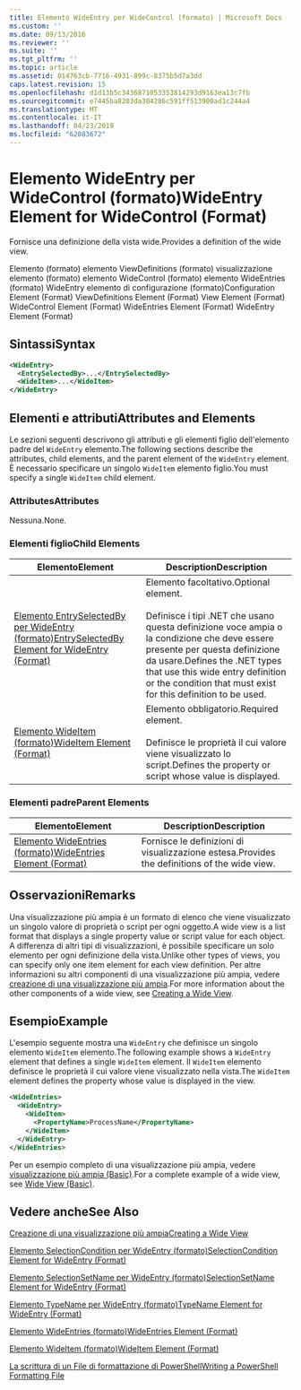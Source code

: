 ```yaml
---
title: Elemento WideEntry per WideControl (formato) | Microsoft Docs
ms.custom: ''
ms.date: 09/13/2016
ms.reviewer: ''
ms.suite: ''
ms.tgt_pltfrm: ''
ms.topic: article
ms.assetid: 014763cb-7716-4931-899c-8375b5d7a3dd
caps.latest.revision: 15
ms.openlocfilehash: d1d13b5c3436871053353814293d9163ea13c7fb
ms.sourcegitcommit: e7445ba8203da304286c591ff513900ad1c244a4
ms.translationtype: MT
ms.contentlocale: it-IT
ms.lasthandoff: 04/23/2019
ms.locfileid: "62083672"
---
```

# <a name="wideentry-element-for-widecontrol-format"></a><span data-ttu-id="f4253-102">Elemento WideEntry per WideControl (formato)</span><span class="sxs-lookup"><span data-stu-id="f4253-102">WideEntry Element for WideControl (Format)</span></span>

<span data-ttu-id="f4253-103">Fornisce una definizione della vista wide.</span><span class="sxs-lookup"><span data-stu-id="f4253-103">Provides a definition of the wide view.</span></span>

<span data-ttu-id="f4253-104">Elemento (formato) elemento ViewDefinitions (formato) visualizzazione elemento (formato) elemento WideControl (formato) elemento WideEntries (formato) WideEntry elemento di configurazione (formato)</span><span class="sxs-lookup"><span data-stu-id="f4253-104">Configuration Element (Format) ViewDefinitions Element (Format) View Element (Format) WideControl Element (Format) WideEntries Element (Format) WideEntry Element (Format)</span></span>

## <a name="syntax"></a><span data-ttu-id="f4253-105">Sintassi</span><span class="sxs-lookup"><span data-stu-id="f4253-105">Syntax</span></span>

```xml
<WideEntry>
  <EntrySelectedBy>...</EntrySelectedBy>
  <WideItem>...</WideItem>
</WideEntry>
```

## <a name="attributes-and-elements"></a><span data-ttu-id="f4253-106">Elementi e attributi</span><span class="sxs-lookup"><span data-stu-id="f4253-106">Attributes and Elements</span></span>

<span data-ttu-id="f4253-107">Le sezioni seguenti descrivono gli attributi e gli elementi figlio dell'elemento padre del `WideEntry` elemento.</span><span class="sxs-lookup"><span data-stu-id="f4253-107">The following sections describe the attributes, child elements, and the parent element of the `WideEntry` element.</span></span> <span data-ttu-id="f4253-108">È necessario specificare un singolo `WideItem` elemento figlio.</span><span class="sxs-lookup"><span data-stu-id="f4253-108">You must specify a single `WideItem` child element.</span></span>

### <a name="attributes"></a><span data-ttu-id="f4253-109">Attributes</span><span class="sxs-lookup"><span data-stu-id="f4253-109">Attributes</span></span>

<span data-ttu-id="f4253-110">Nessuna.</span><span class="sxs-lookup"><span data-stu-id="f4253-110">None.</span></span>

### <a name="child-elements"></a><span data-ttu-id="f4253-111">Elementi figlio</span><span class="sxs-lookup"><span data-stu-id="f4253-111">Child Elements</span></span>

|<span data-ttu-id="f4253-112">Elemento</span><span class="sxs-lookup"><span data-stu-id="f4253-112">Element</span></span>|<span data-ttu-id="f4253-113">Description</span><span class="sxs-lookup"><span data-stu-id="f4253-113">Description</span></span>|
|-------------|-----------------|
|[<span data-ttu-id="f4253-114">Elemento EntrySelectedBy per WideEntry (formato)</span><span class="sxs-lookup"><span data-stu-id="f4253-114">EntrySelectedBy Element for WideEntry (Format)</span></span>](./entryselectedby-element-for-wideentry-format.md)|<span data-ttu-id="f4253-115">Elemento facoltativo.</span><span class="sxs-lookup"><span data-stu-id="f4253-115">Optional element.</span></span><br /><br /> <span data-ttu-id="f4253-116">Definisce i tipi .NET che usano questa definizione voce ampia o la condizione che deve essere presente per questa definizione da usare.</span><span class="sxs-lookup"><span data-stu-id="f4253-116">Defines the .NET types that use this wide entry definition or the condition that must exist for this definition to be used.</span></span>|
|[<span data-ttu-id="f4253-117">Elemento WideItem (formato)</span><span class="sxs-lookup"><span data-stu-id="f4253-117">WideItem Element (Format)</span></span>](./wideitem-element-for-widecontrol-format.md)|<span data-ttu-id="f4253-118">Elemento obbligatorio.</span><span class="sxs-lookup"><span data-stu-id="f4253-118">Required element.</span></span><br /><br /> <span data-ttu-id="f4253-119">Definisce le proprietà il cui valore viene visualizzato lo script.</span><span class="sxs-lookup"><span data-stu-id="f4253-119">Defines the property or script whose value is displayed.</span></span>|

### <a name="parent-elements"></a><span data-ttu-id="f4253-120">Elementi padre</span><span class="sxs-lookup"><span data-stu-id="f4253-120">Parent Elements</span></span>

|<span data-ttu-id="f4253-121">Elemento</span><span class="sxs-lookup"><span data-stu-id="f4253-121">Element</span></span>|<span data-ttu-id="f4253-122">Description</span><span class="sxs-lookup"><span data-stu-id="f4253-122">Description</span></span>|
|-------------|-----------------|
|[<span data-ttu-id="f4253-123">Elemento WideEntries (formato)</span><span class="sxs-lookup"><span data-stu-id="f4253-123">WideEntries Element (Format)</span></span>](./wideentries-element-for-widecontrol-format.md)|<span data-ttu-id="f4253-124">Fornisce le definizioni di visualizzazione estesa.</span><span class="sxs-lookup"><span data-stu-id="f4253-124">Provides the definitions of the wide view.</span></span>|

## <a name="remarks"></a><span data-ttu-id="f4253-125">Osservazioni</span><span class="sxs-lookup"><span data-stu-id="f4253-125">Remarks</span></span>

<span data-ttu-id="f4253-126">Una visualizzazione più ampia è un formato di elenco che viene visualizzato un singolo valore di proprietà o script per ogni oggetto.</span><span class="sxs-lookup"><span data-stu-id="f4253-126">A wide view is a list format that displays a single property value or script value for each object.</span></span> <span data-ttu-id="f4253-127">A differenza di altri tipi di visualizzazioni, è possibile specificare un solo elemento per ogni definizione della vista.</span><span class="sxs-lookup"><span data-stu-id="f4253-127">Unlike other types of views, you can specify only one item element for each view definition.</span></span> <span data-ttu-id="f4253-128">Per altre informazioni su altri componenti di una visualizzazione più ampia, vedere [creazione di una visualizzazione più ampia](./creating-a-wide-view.md).</span><span class="sxs-lookup"><span data-stu-id="f4253-128">For more information about the other components of a wide view, see [Creating a Wide View](./creating-a-wide-view.md).</span></span>

## <a name="example"></a><span data-ttu-id="f4253-129">Esempio</span><span class="sxs-lookup"><span data-stu-id="f4253-129">Example</span></span>

<span data-ttu-id="f4253-130">L'esempio seguente mostra una `WideEntry` che definisce un singolo elemento `WideItem` elemento.</span><span class="sxs-lookup"><span data-stu-id="f4253-130">The following example shows a `WideEntry` element that defines a single `WideItem` element.</span></span> <span data-ttu-id="f4253-131">Il `WideItem` elemento definisce le proprietà il cui valore viene visualizzato nella vista.</span><span class="sxs-lookup"><span data-stu-id="f4253-131">The `WideItem` element defines the property whose value is displayed in the view.</span></span>

```xml
<WideEntries>
  <WideEntry>
    <WideItem>
      <PropertyName>ProcessName</PropertyName>
    </WideItem>
  </WideEntry>
</WideEntries>

```

<span data-ttu-id="f4253-132">Per un esempio completo di una visualizzazione più ampia, vedere [visualizzazione più ampia (Basic)](./wide-view-basic.md).</span><span class="sxs-lookup"><span data-stu-id="f4253-132">For a complete example of a wide view, see [Wide View (Basic)](./wide-view-basic.md).</span></span>

## <a name="see-also"></a><span data-ttu-id="f4253-133">Vedere anche</span><span class="sxs-lookup"><span data-stu-id="f4253-133">See Also</span></span>

[<span data-ttu-id="f4253-134">Creazione di una visualizzazione più ampia</span><span class="sxs-lookup"><span data-stu-id="f4253-134">Creating a Wide View</span></span>](./creating-a-wide-view.md)

[<span data-ttu-id="f4253-135">Elemento SelectionCondition per WideEntry (formato)</span><span class="sxs-lookup"><span data-stu-id="f4253-135">SelectionCondition Element for WideEntry (Format)</span></span>](./selectioncondition-element-for-entryselectedby-for-widecontrol-format.md)

[<span data-ttu-id="f4253-136">Elemento SelectionSetName per WideEntry (formato)</span><span class="sxs-lookup"><span data-stu-id="f4253-136">SelectionSetName Element for WideEntry (Format)</span></span>](./selectionsetname-element-for-entryselectedby-for-widecontrol-format.md)

[<span data-ttu-id="f4253-137">Elemento TypeName per WideEntry (formato)</span><span class="sxs-lookup"><span data-stu-id="f4253-137">TypeName Element for WideEntry (Format)</span></span>](./typename-element-for-entryselectedby-for-wideentry-format.md)

[<span data-ttu-id="f4253-138">Elemento WideEntries (formato)</span><span class="sxs-lookup"><span data-stu-id="f4253-138">WideEntries Element (Format)</span></span>](./wideentries-element-for-widecontrol-format.md)

[<span data-ttu-id="f4253-139">Elemento WideItem (formato)</span><span class="sxs-lookup"><span data-stu-id="f4253-139">WideItem Element (Format)</span></span>](./wideitem-element-for-widecontrol-format.md)

[<span data-ttu-id="f4253-140">La scrittura di un File di formattazione di PowerShell</span><span class="sxs-lookup"><span data-stu-id="f4253-140">Writing a PowerShell Formatting File</span></span>](./writing-a-powershell-formatting-file.md)
